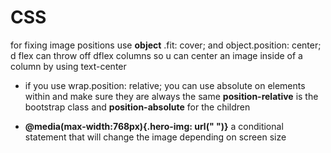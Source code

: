 # CSS

for fixing image positions use **object** .fit: cover; and object.position: center;
d flex can throw off dflex columns so u can center an image inside of a column by using text-center

* if you use wrap.position: relative; you can use absolute on elements within and make sure they are always the same **position-relative** is the bootstrap class and **position-absolute** for the children

* **@media(max-width:768px){.hero-img: url(" ")}** a conditional statement that will change the image depending on screen size